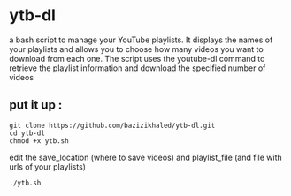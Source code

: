 # ytb-dl
a bash script  to manage your YouTube playlists. It displays the names of your playlists and allows you to choose how many videos you want to download from each one. The script uses the youtube-dl command to retrieve the playlist information and download the specified number of videos 

## put it up :

``` 
git clone https://github.com/bazizikhaled/ytb-dl.git
cd ytb-dl 
chmod +x ytb.sh 
```
edit the save_location (where to save videos) 
and playlist_file (and file with urls of your playlists)
```
./ytb.sh
```
